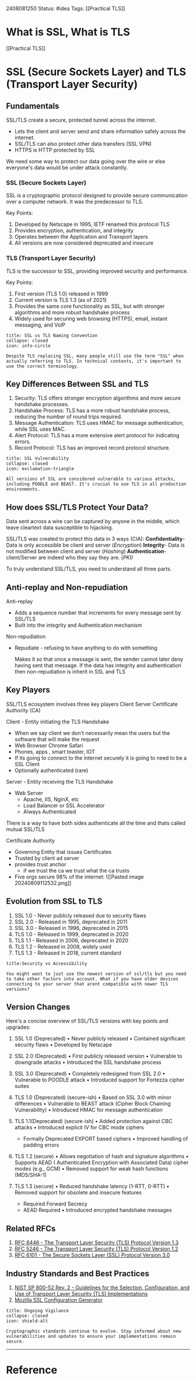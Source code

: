 2408081250
	Status: #idea 
		Tags: [[Practical TLS]] 

# What is SSL, What is TLS

[[Practical TLS]]
# SSL (Secure Sockets Layer) and TLS (Transport Layer Security)


## Fundamentals

SSL/TLS create a secure, protected tunnel across the internet. 
- Lets the client and server send and share information safely across the internet.
- SSL/TLS can also protect other data transfers (SSL VPN)
- HTTPS is HTTP protected by SSL

We need some way to protect our data going over the wire or else everyone's data would be under attack constantly.

### SSL (Secure Sockets Layer)


SSL is a cryptographic protocol designed to provide secure communication over a computer network. It was the predecessor to TLS.

Key Points:
1. Developed by Netscape in 1995, IETF renamed this protocol TLS
2. Provides encryption, authentication, and integrity
3. Operates between the Application and Transport layers
4. All versions are now considered deprecated and insecure

### TLS (Transport Layer Security)

TLS is the successor to SSL, providing improved security and performance.

Key Points:
1. First version (TLS 1.0) released in 1999
2. Current version is TLS 1.3 (as of 2021)
3. Provides the same core functionality as SSL, but with stronger algorithms and more robust handshake process
4. Widely used for securing web browsing (HTTPS), email, instant messaging, and VoIP

```ad-info
title: SSL vs TLS Naming Convention
collapse: closed
icon: info-circle

Despite TLS replacing SSL, many people still use the term "SSL" when actually referring to TLS. In technical contexts, it's important to use the correct terminology.
```



## Key Differences Between SSL and TLS

1. Security: TLS offers stronger encryption algorithms and more secure handshake processes.
2. Handshake Process: TLS has a more robust handshake process, reducing the number of round trips required.
3. Message Authentication: TLS uses HMAC for message authentication, while SSL uses MAC.
4. Alert Protocol: TLS has a more extensive alert protocol for indicating errors.
5. Record Protocol: TLS has an improved record protocol structure.

```ad-warning
title: SSL Vulnerability
collapse: closed
icon: exclamation-triangle

All versions of SSL are considered vulnerable to various attacks, including POODLE and BEAST. It's crucial to use TLS in all production environments.
```

## How does SSL/TLS Protect Your Data?

Data sent across a wire can be captured by anyone in the middle, which leave cleartext data susceptible to hijacking.

SSL/TLS was created to protect this data in 3 ways (CIA):
**Confidentiality**- Data is only accessible be client and server  (*Encryption*)
**Integrity**- Data is not modified between client and server (*Hashing*)
**Authentication**- client/Server are indeed who they say they are. (*PKI)*

To truly understand SSL/TLS, you need to understand all three parts.


## Anti-replay and Non-repudiation

Anti-replay 
- Adds a sequence number that increments for every message sent by SSL/TLS
- Built into the integrity and Authentication mechanism

Non-repudiation
- Repudiate - refusing to have anything to do with something

	Makes it so that once a message is sent, the sender cannot later deny having sent that message.
	 If the data has integrity and authentication then non-repudiation is inherit in SSL and TLS



## Key Players

SSL/TLS ecosystem involves three key players
	Client
	 Server
	 Certificate Authority (CA)

Client - Entity initiating the TLS Handshake
- When we say client we don't necessarily mean the users but the software that will make the request 
- Web Browser Chrome Safari
- Phones, apps , smart toaster, IOT
- If its going to connect to the internet securely it is going to need to be a SSL Client
- Optionally authenticated (rare)

Server - Entity receiving the TLS Handshake 
- Web Server
	- Apache, IIS, NginX, etc
	- Load Balancer or SSL Accelerator
	- Always Authenticated

There is a way to have both sides authenticate all the time and thats called mutual SSL/TLS


Certificate Authority
- Governing Entity that issues Certificates 
- Trusted by client ad server
- provides trust anchor
	- if we trust the ca we trust what the ca trusts
- Five orgs secure 98% of the internet:
![[Pasted image 20240809112532.png]]







 
## Evolution from SSL to TLS

1. SSL 1.0 - Never publicly released due to security flaws
2. SSL 2.0 - Released in 1995, deprecated in 2011
3. SSL 3.0 - Released in 1996, deprecated in 2015
4. TLS 1.0 - Released in 1999, deprecated in 2020
5. TLS 1.1 - Released in 2006, deprecated in 2020
6. TLS 1.2 - Released in 2008, widely used
7. TLS 1.3 - Released in 2018, current standard

```ad-note
title:Security vs Accessibility 

You might want to just use the newest version of ssl/tls but you need to take other factors into account. What if you have older devices connecting to your server that arent compatible with newer TLS versions?

```

## Version Changes

Here's a concise overview of SSL/TLS versions with key points and upgrades:

1. SSL 1.0 (Deprecated)
   • Never publicly released
   • Contained significant security flaws
   • Developed by Netscape

2. SSL 2.0 (Deprecated)
   • First publicly released version
   • Vulnerable to downgrade attacks
   • Introduced the SSL handshake process

3. SSL 3.0 (Deprecated)
   • Completely redesigned from SSL 2.0
   • Vulnerable to POODLE attack
   • Introduced support for Fortezza cipher suites

4. TLS 1.0 (Deprecated) (secure-ish)
   • Based on SSL 3.0 with minor differences
   • Vulnerable to BEAST attack (Cipher Block Chaining Vulnerability)
   • Introduced HMAC for message authentication

5. TLS 1.1(Deprecated) (secure-ish)
   • Added protection against CBC attacks
   • Introduced explicit IV for CBC mode ciphers
   -  Formally Deprecated EXPORT based ciphers
   • Improved handling of padding errors

6. TLS 1.2 (secure)
   • Allows negotiation of hash and signature algorithms
   • Supports AEAD ( Authenticated Encryption with Associated Data) cipher modes (e.g., GCM)
   • Removed support for weak hash functions (MD5/SHA-1)

7. TLS 1.3 (secure)
   • Reduced handshake latency (1-RTT, 0-RTT)
   • Removed support for obsolete and insecure features
   - Required Forward Secrecy
   - AEAD Required
   • Introduced encrypted handshake messages


## Related RFCs

1. [RFC 8446 - The Transport Layer Security (TLS) Protocol Version 1.3](https://datatracker.ietf.org/doc/html/rfc8446)
2. [RFC 5246 - The Transport Layer Security (TLS) Protocol Version 1.2](https://datatracker.ietf.org/doc/html/rfc5246)
3. [RFC 6101 - The Secure Sockets Layer (SSL) Protocol Version 3.0](https://datatracker.ietf.org/doc/html/rfc6101)

## Industry Standards and Best Practices

1. [NIST SP 800-52 Rev. 2 - Guidelines for the Selection, Configuration, and Use of Transport Layer Security (TLS) Implementations](https://nvlpubs.nist.gov/nistpubs/SpecialPublications/NIST.SP.800-52r2.pdf)
2. [Mozilla SSL Configuration Generator](https://ssl-config.mozilla.org/)


```ad-warning
title: Ongoing Vigilance
collapse: closed
icon: shield-alt

Cryptographic standards continue to evolve. Stay informed about new vulnerabilities and updates to ensure your implementations remain secure.
```
---
# Reference